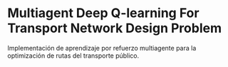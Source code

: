 # Multiagent Deep Q-learning For Transport Network Design Problem
Implementación de aprendizaje por refuerzo multiagente para la optimización de rutas del transporte público.
